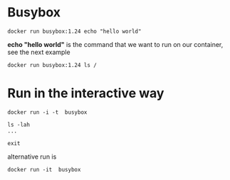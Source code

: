# Busybox 


```dos
docker run busybox:1.24 echo "hello world"
```
**echo "hello world"** is the command that we want to run on our container, see the next example

```dos
docker run busybox:1.24 ls /
```

# Run in the interactive way 

```dotnetcli
docker run -i -t  busybox 

ls -lah
...

exit
```

alternative run is 

```
docker run -it  busybox 


```

